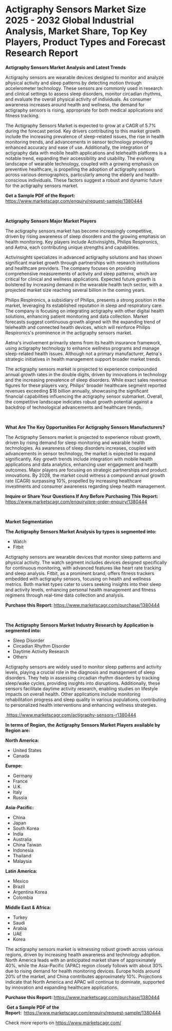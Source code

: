 <p><h1>Actigraphy Sensors Market Size 2025 - 2032 Global Industrial Analysis, Market Share, Top Key Players, Product Types and Forecast Research Report</h1></p><p><strong>Actigraphy Sensors Market Analysis and Latest Trends</strong></p>
<p><p>Actigraphy sensors are wearable devices designed to monitor and analyze physical activity and sleep patterns by detecting motion through accelerometer technology. These sensors are commonly used in research and clinical settings to assess sleep disorders, monitor circadian rhythms, and evaluate the overall physical activity of individuals. As consumer awareness increases around health and wellness, the demand for actigraphy sensors is rising, appropriate for both medical applications and fitness tracking.</p><p>The Actigraphy Sensors Market is expected to grow at a CAGR of 5.7% during the forecast period. Key drivers contributing to this market growth include the increasing prevalence of sleep-related issues, the rise in health monitoring trends, and advancements in sensor technology providing enhanced accuracy and ease of use. Additionally, the integration of actigraphy data with mobile health applications and telehealth platforms is a notable trend, expanding their accessibility and usability. The evolving landscape of wearable technology, coupled with a growing emphasis on preventive healthcare, is propelling the adoption of actigraphy sensors across various demographics, particularly among the elderly and health-conscious individuals. These factors suggest a robust and dynamic future for the actigraphy sensors market.</p></p>
<p><strong>Get a Sample PDF of the Report:&nbsp;</strong> <a href="https://www.marketscagr.com/enquiry/request-sample/1380444?utm_campaign=3228&utm_medium=2&utm_source=Github&utm_content=ia&utm_term=05042025&utm_id=actigraphy-sensors">https://www.marketscagr.com/enquiry/request-sample/1380444</a></p>
<p>&nbsp;</p>
<p><strong>Actigraphy Sensors Major Market Players</strong></p>
<p><p>The actigraphy sensors market has become increasingly competitive, driven by rising awareness of sleep disorders and the growing emphasis on health monitoring. Key players include Activinsights, Philips Respironics, and Aetna, each contributing unique strengths and capabilities.</p><p>Activinsights specializes in advanced actigraphy solutions and has shown significant market growth through partnerships with research institutions and healthcare providers. The company focuses on providing comprehensive measurements of activity and sleep patterns, which are critical for clinical and wellness applications. Expected future growth is bolstered by increasing demand in the wearable health tech sector, with a projected market size reaching several billion in the coming years.</p><p>Philips Respironics, a subsidiary of Philips, presents a strong position in the market, leveraging its established reputation in sleep and respiratory care. The company is focusing on integrating actigraphy with other digital health solutions, enhancing patient monitoring and data collection. Market forecasts suggest continuous growth aligned with the expanding trend of telehealth and connected health devices, which will reinforce Philips Respironics's prominence in the actigraphy sensors market.</p><p>Aetna's involvement primarily stems from its health insurance framework, using actigraphy technology to enhance wellness programs and manage sleep-related health issues. Although not a primary manufacturer, Aetna's strategic initiatives in health management support broader market trends. </p><p>The actigraphy sensors market is projected to experience compounded annual growth rates in the double digits, driven by innovations in technology and the increasing prevalence of sleep disorders. While exact sales revenue figures for these players vary, Philips' broader healthcare segment reported revenues exceeding $18 billion annually, showcasing the significant financial capabilities influencing the actigraphy sensor submarket. Overall, the competitive landscape indicates robust growth potential against a backdrop of technological advancements and healthcare trends.</p></p>
<p>&nbsp;</p>
<p><strong>What Are The Key Opportunities For Actigraphy Sensors Manufacturers?</strong></p>
<p><p>The Actigraphy Sensors market is projected to experience robust growth, driven by rising demand for sleep monitoring and wearable health technologies. As awareness of sleep disorders increases, coupled with advancements in sensor technology, the market is expected to expand significantly. Key growth trends include integration with mobile health applications and data analytics, enhancing user engagement and health outcomes. Major players are focusing on strategic partnerships and product innovations. By 2028, the market could witness a compound annual growth rate (CAGR) surpassing 10%, propelled by increasing healthcare investments and consumer awareness regarding sleep health management.</p></p>
<p><strong>Inquire or Share Your Questions If Any Before Purchasing This Report:</strong> <a href="https://www.marketscagr.com/enquiry/pre-order-enquiry/1380444?utm_campaign=3228&utm_medium=2&utm_source=Github&utm_content=ia&utm_term=05042025&utm_id=actigraphy-sensors">https://www.marketscagr.com/enquiry/pre-order-enquiry/1380444</a></p>
<p>&nbsp;</p>
<p><strong>Market Segmentation</strong></p>
<p><strong>The Actigraphy Sensors Market Analysis by types is segmented into:</strong></p>
<p><ul><li>Watch</li><li>Fitbit</li></ul></p>
<p><p>Actigraphy sensors are wearable devices that monitor sleep patterns and physical activity. The watch segment includes devices designed specifically for continuous monitoring, with advanced features like heart rate tracking and sleep analysis. Fitbit, as a prominent brand, offers fitness trackers embedded with actigraphy sensors, focusing on health and wellness metrics. Both market types cater to users seeking insights into their sleep and activity levels, enhancing personal health management and fitness regimens through real-time data collection and analysis.</p></p>
<p><strong>Purchase this Report:&nbsp;</strong><a href="https://www.marketscagr.com/purchase/1380444?utm_campaign=3228&utm_medium=2&utm_source=Github&utm_content=ia&utm_term=05042025&utm_id=actigraphy-sensors">https://www.marketscagr.com/purchase/1380444</a></p>
<p>&nbsp;</p>
<p><strong>The Actigraphy Sensors Market Industry Research by Application is segmented into:</strong></p>
<p><ul><li>Sleep Disorder</li><li>Circadian Rhythm Disorder</li><li>Daytime Activity Research</li><li>Others</li></ul></p>
<p><p>Actigraphy sensors are widely used to monitor sleep patterns and activity levels, playing a crucial role in the diagnosis and management of sleep disorders. They help in assessing circadian rhythm disorders by tracking sleep/wake cycles, providing insights into disruptions. Additionally, these sensors facilitate daytime activity research, enabling studies on lifestyle impacts on overall health. Other applications include monitoring rehabilitation progress and sleep quality in various populations, contributing to personalized health interventions and enhancing wellness strategies.</p></p>
<p><a href="https://www.marketscagr.com/actigraphy-sensors-r1380444?utm_campaign=3228&utm_medium=2&utm_source=Github&utm_content=ia&utm_term=05042025&utm_id=actigraphy-sensors">&nbsp;https://www.marketscagr.com/actigraphy-sensors-r1380444</a></p>
<p><strong>In terms of Region, the Actigraphy Sensors Market Players available by Region are:</strong></p>
<p>
    <p> <strong> North America: </strong>
        <ul>
            <li>United States</li>
            <li>Canada</li>
        </ul>
        </p> 
    <p> <strong> Europe: </strong>
        <ul>
            <li>Germany</li>
            <li>France</li>
            <li>U.K.</li>
            <li>Italy</li>
            <li>Russia</li>
        </ul>
        </p> 
    <p> <strong> Asia-Pacific: </strong>
        <ul>
            <li>China</li>
            <li>Japan</li>
            <li>South Korea</li>
            <li>India</li>
            <li>Australia</li>
            <li>China Taiwan</li>
            <li>Indonesia</li>
            <li>Thailand</li>
            <li>Malaysia</li>
        </ul>
        </p> 
    <p> <strong> Latin America: </strong>
        <ul>
            <li>Mexico</li>
            <li>Brazil</li>
            <li>Argentina Korea</li>
            <li>Colombia</li>
        </ul>
        </p> 
    <p> <strong> Middle East & Africa: </strong>
        <ul>
            <li>Turkey</li>
            <li>Saudi</li>
            <li>Arabia</li>
            <li>UAE</li>
            <li>Korea</li>
        </ul>
    </p>
    </p>
<p><p>The actigraphy sensors market is witnessing robust growth across various regions, driven by increasing health awareness and technology adoption. North America leads with an anticipated market share of approximately 40%, while the Asia-Pacific (APAC) region closely follows with about 30% due to rising demand for health monitoring devices. Europe holds around 20% of the market, and China contributes approximately 10%. Projections indicate that North America and APAC will continue to dominate, supported by innovation and expanding healthcare applications.</p></p>
<p><strong>Purchase this Report: </strong><a href="https://www.marketscagr.com/purchase/1380444?utm_campaign=3228&utm_medium=2&utm_source=Github&utm_content=ia&utm_term=05042025&utm_id=actigraphy-sensors">https://www.marketscagr.com/purchase/1380444</a></p>
<p>&nbsp;<strong>Get a Sample PDF of the Report:&nbsp;&nbsp;</strong><a href="https://www.marketscagr.com/enquiry/request-sample/1380444?utm_campaign=3228&utm_medium=2&utm_source=Github&utm_content=ia&utm_term=05042025&utm_id=actigraphy-sensors">https://www.marketscagr.com/enquiry/request-sample/1380444</a></p>
<p><strong></strong></p>
<p>Check more reports on <a href="https://www.marketscagr.com/?utm_campaign=3228&utm_medium=2&utm_source=Github&utm_content=ia&utm_term=05042025&utm_id=actigraphy-sensors">https://www.marketscagr.com/</a></p>